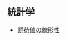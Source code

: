 <script type="text/x-mathjax-config">MathJax.Hub.Config({ extensions: ["tex2jax.js"], jax: ["input/TeX", "output/HTML-CSS"], tex2jax: { inlineMath: [ ['$','$'], ["\\(","\\)"] ], displayMath: [ ['$$','$$'], ["\\[","\\]"] ], processEscapes: true }, "HTML-CSS": { availableFonts: ["TeX"] } });</script><script type="text/javascript" src="https://cdn.mathjax.org/mathjax/latest/MathJax.js?config=TeX-AMS_HTML"></script>

## 統計学
- [期待値の線形性](期待値の線形性.md)
